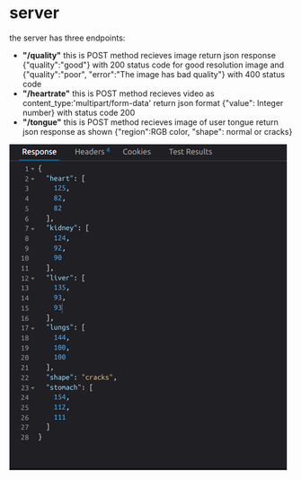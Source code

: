 # server
the server has three endpoints:
- **"/quality"** this is POST method recieves image return json response {"quality":"good"} with 200 status code for good resolution image and {"quality":"poor", "error":"The image has bad quality"} with 400 status code
- **"/heartrate"** this is POST method recieves video as content_type:'multipart/form-data' return json format {"value": Integer number} with status code 200  
- **"/tongue"** this is POST method recieves image of user tongue return json response as shown {"region":RGB color, "shape": normal or cracks}


![tongue json response](./jsonRes.png)

